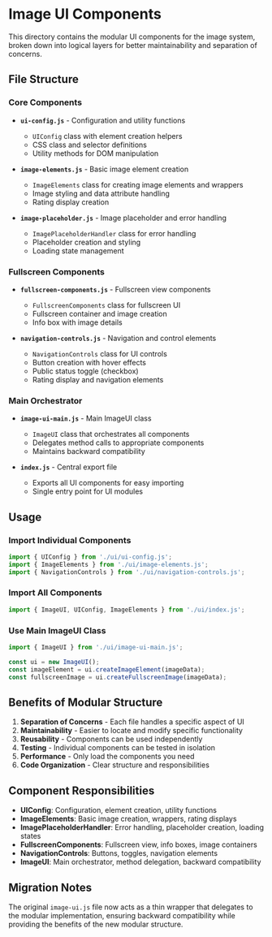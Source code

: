 # Image UI Components

This directory contains the modular UI components for the image system, broken down into logical layers for better maintainability and separation of concerns.

## File Structure

### Core Components

- **`ui-config.js`** - Configuration and utility functions
  - `UIConfig` class with element creation helpers
  - CSS class and selector definitions
  - Utility methods for DOM manipulation

- **`image-elements.js`** - Basic image element creation
  - `ImageElements` class for creating image elements and wrappers
  - Image styling and data attribute handling
  - Rating display creation

- **`image-placeholder.js`** - Image placeholder and error handling
  - `ImagePlaceholderHandler` class for error handling
  - Placeholder creation and styling
  - Loading state management

### Fullscreen Components

- **`fullscreen-components.js`** - Fullscreen view components
  - `FullscreenComponents` class for fullscreen UI
  - Fullscreen container and image creation
  - Info box with image details

- **`navigation-controls.js`** - Navigation and control elements
  - `NavigationControls` class for UI controls
  - Button creation with hover effects
  - Public status toggle (checkbox)
  - Rating display and navigation elements

### Main Orchestrator

- **`image-ui-main.js`** - Main ImageUI class
  - `ImageUI` class that orchestrates all components
  - Delegates method calls to appropriate components
  - Maintains backward compatibility

- **`index.js`** - Central export file
  - Exports all UI components for easy importing
  - Single entry point for UI modules

## Usage

### Import Individual Components
```javascript
import { UIConfig } from './ui/ui-config.js';
import { ImageElements } from './ui/image-elements.js';
import { NavigationControls } from './ui/navigation-controls.js';
```

### Import All Components
```javascript
import { ImageUI, UIConfig, ImageElements } from './ui/index.js';
```

### Use Main ImageUI Class
```javascript
import { ImageUI } from './ui/image-ui-main.js';

const ui = new ImageUI();
const imageElement = ui.createImageElement(imageData);
const fullscreenImage = ui.createFullscreenImage(imageData);
```

## Benefits of Modular Structure

1. **Separation of Concerns** - Each file handles a specific aspect of UI
2. **Maintainability** - Easier to locate and modify specific functionality
3. **Reusability** - Components can be used independently
4. **Testing** - Individual components can be tested in isolation
5. **Performance** - Only load the components you need
6. **Code Organization** - Clear structure and responsibilities

## Component Responsibilities

- **UIConfig**: Configuration, element creation, utility functions
- **ImageElements**: Basic image creation, wrappers, rating displays
- **ImagePlaceholderHandler**: Error handling, placeholder creation, loading states
- **FullscreenComponents**: Fullscreen view, info boxes, image containers
- **NavigationControls**: Buttons, toggles, navigation elements
- **ImageUI**: Main orchestrator, method delegation, backward compatibility

## Migration Notes

The original `image-ui.js` file now acts as a thin wrapper that delegates to the modular implementation, ensuring backward compatibility while providing the benefits of the new modular structure.
